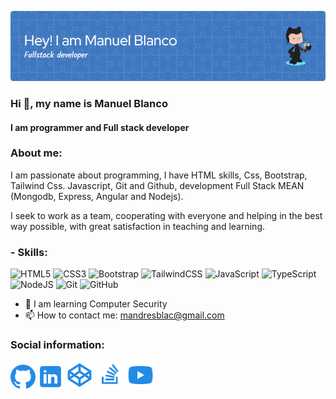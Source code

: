![Header](./github-header-image3.png)

### Hi 👋, my name is Manuel Blanco
#### I am programmer and Full stack developer

### **About me:**
I am passionate about programming, I have HTML skills, Css, Bootstrap, Tailwind Css. Javascript, Git and Github, development Full Stack MEAN (Mongodb, Express, Angular and Nodejs).

I seek to work as a team, cooperating with everyone and helping in the best way possible, with great satisfaction in teaching and learning.

### - **Skills:**
![HTML5](https://img.shields.io/badge/html5-%23E34F26.svg?style=for-the-badge&logo=html5&logoColor=white) ![CSS3](https://img.shields.io/badge/css3-%231572B6.svg?style=for-the-badge&logo=css3&logoColor=white) ![Bootstrap](https://img.shields.io/badge/bootstrap-%238511FA.svg?style=for-the-badge&logo=bootstrap&logoColor=white) ![TailwindCSS](https://img.shields.io/badge/tailwindcss-%2338B2AC.svg?style=for-the-badge&logo=tailwind-css&logoColor=white) ![JavaScript](https://img.shields.io/badge/javascript-%23323330.svg?style=for-the-badge&logo=javascript&logoColor=%23F7DF1E) ![TypeScript](https://img.shields.io/badge/typescript-%23007ACC.svg?style=for-the-badge&logo=typescript&logoColor=white) ![NodeJS](https://img.shields.io/badge/node.js-6DA55F?style=for-the-badge&logo=node.js&logoColor=white) ![Git](https://img.shields.io/badge/git-%23F05033.svg?style=for-the-badge&logo=git&logoColor=white) ![GitHub](https://img.shields.io/badge/github-%23121011.svg?style=for-the-badge&logo=github&logoColor=white)

- 🌱 I am learning Computer Security 
- 📫 How to contact me: mandresblac@gmail.com 

### **Social information:**
[<img src='./icons8-github-24.png' alt='github' height='40'>](https://github.com/mandresblac)
[<img src='./icons8-linkedin.svg' alt='github' height='40'>](https://www.linkedin.com/in/manuel-andres-blanco-pt)
[<img src='./icons8-logotipo-de-codepen.svg' alt='github' height='45'>](https://codepen.io/manblac) 
[<img src='./icons8-stack-overflow-128.png' alt='github' height='45'>](https://es.stackoverflow.com/users/220530/manolo)
[<img src='icons8-youtube.svg' alt='github' height='45'>](https://www.youtube.com/channel/UC6GCVBYYlV4tJ8afvtlLCzQ)
